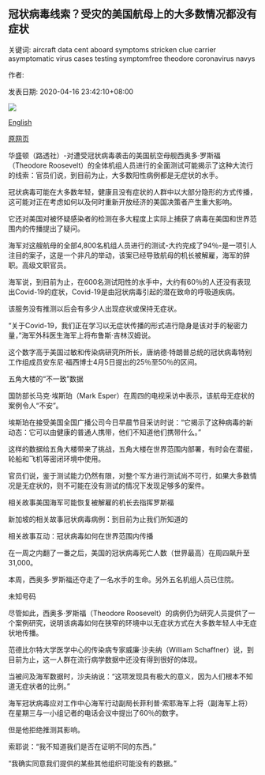 ## 冠状病毒线索？受灾的美国航母上的大多数情况都没有症状

关键词: aircraft data cent aboard symptoms stricken clue carrier asymptomatic virus cases testing symptomfree theodore coronavirus navys

作者: 

发表日期: 2020-04-16 23:42:10+08:00

![](https://www.straitstimes.com/sites/default/files/media-youtube/3pTyV_1XOyg.jpg)

[English](Coronavirus%20clue%3F%20Most%20cases%20aboard%20stricken%20US%20aircraft%20carrier%20are%20symptom-free.md)

[原网页](https://www.straitstimes.com/world/united-states/coronavirus-clue-most-cases-aboard-stricken-us-aircraft-carrier-are-symptom-free)

华盛顿（路透社）-对遭受冠状病毒袭击的美国航空母舰西奥多·罗斯福（Theodore Roosevelt）的全体机组人员进行的全面测试可能揭示了这种大流行的线索：官员们说，到目前为止，大多数阳性病例都是无症状的水手。

冠状病毒可能在大多数年轻，健康且没有症状的人群中以大部分隐形的方式传播，这可能对正在考虑如何以及何时重新开放经济的美国决策者产生重大影响。

它还对美国对被怀疑感染者的检测在多大程度上实际上捕获了病毒在美国和世界范围内的传播提出了疑问。

海军对这艘航母的全部4,800名机组人员进行的测试-大约完成了94％-是一项引人注目的案子，这是一个非凡的举动，该案已经导致航母的机长被解雇，海军的辞职。高级文职官员。

海军说，到目前为止，在600名测试阳性的水手中，大约有60％的人还没有表现出Covid-19的症状，Covid-19是由冠状病毒引起的潜在致命的呼吸道疾病。

该服务没有推测以后会有多少人出现症状或保持无症状。

“关于Covid-19，我们正在学习以无症状传播的形式进行隐身是该对手的秘密力量，”海军外科医生海军上将布鲁斯·吉林汉姆说。

这个数字高于美国过敏和传染病研究所所长，唐纳德·特朗普总统的冠状病毒特别工作组成员安东尼·福西博士4月5日提出的25％至50％的区间。

五角大楼的“不一致”数据

国防部长马克·埃斯珀（Mark Esper）在周四的电视采访中表示，该航母无症状的案例令人“不安”。

埃斯珀在接受美国全国广播公司今日早晨节目采访时说：“它揭示了这种病毒的新动态：它可以由健康的普通人携带，他们不知道他们携带什么。”

这样的数据给五角大楼带来了挑战，五角大楼在世界范围内部署，有时会在潜艇，轮船和飞机等密闭环境中使用。

官员们说，鉴于测试能力仍然有限，对整个军方进行测试尚不可行，如果大多数情况是无症状的，则不可能在没有测试的情况下发现足够多的案件​​。

相关故事美国海军可能恢复被解雇的机长去指挥罗斯福

新加坡的相关故事冠状病毒病例：到目前为止我们所知道的

相关故事互动：冠状病毒如何在世界范围内传播

在一周之内翻了一番之后，美国的冠状病毒死亡人数（世界最高）在周四飙升至31,000。

本周，西奥多·罗斯福还夺走了一名水手的生命。另外五名机组人员已住院。

未知号码

尽管如此，西奥多·罗斯福（Theodore Roosevelt）的病例仍为研究人员提供了一个案例研究，说明该病毒如何在狭窄的环境中以无症状方式在大多数年轻人中无症状地传播。

范德比尔特大学医学中心的传染病专家威廉·沙夫纳（William Schaffner）说，到目前为止，这一人群在流行病学数据中还没有得到很好的体现。

当被问及海军数据时，沙夫纳说：“这项发现具有极大的意义，因为人们根本不知道无症状者的比例。”

海军冠状病毒应对工作中心海军行动副局长菲利普·索耶海军上将（副海军上将）在星期三与一小组记者的电话会议中提出了60％的数字。

但是他拒绝推测其影响。

索耶说：“我不知道我们是否在证明不同的东西。”

“我确实同意我们提供的某些其他组织可能没有的数据。”
